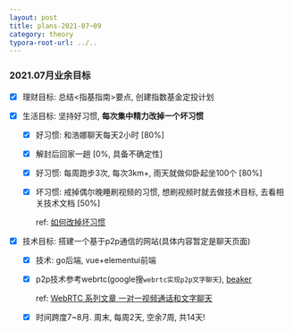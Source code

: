 ```yaml
---
layout: post
title: plans-2021-07~09
category: theory
typora-root-url: ../..
---
```


### 2021.07月业余目标

* [x] 理财目标: 总结<指基指南>要点, 创建指数基金定投计划

* [x] 生活目标: 坚持好习惯, **每次集中精力改掉一个坏习惯**

  * [x] 好习惯: 和浩娜聊天每天2小时 [80%]

  * [x] 解封后回家一趟 [0%, 具备不确定性]

  * [x] 好习惯: 每周跑步3次, 每次3km+, 雨天就做仰卧起坐100个 [80%]

  * [x] 坏习惯: 戒掉偶尔晚睡刷视频的习惯, 想刷视频时就去做技术目标, 去看相关技术文档 [50%]

    ref: [如何改掉坏习惯](https://zh.wikihow.com/改掉坏习惯)

* [x] 技术目标: 搭建一个基于p2p通信的网站(具体内容暂定是聊天页面)

  * [x] 技术: go后端, vue+elementui前端

  * [x] p2p技术参考webrtc(google搜`webrtc实现p2p文字聊天`), [beaker](https://docs.beakerbrowser.com/faq/#what-does-a-peer-to-peer-browser-make-possible)

    ref: [WebRTC 系列文章 一对一视频通话和文字聊天](https://blog.csdn.net/wangxudongx/article/details/105447416)

  * [x] 时间跨度7~8月. 周末, 每周2天, 空余7周, 共14天!

